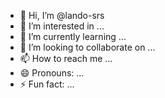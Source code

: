 - 👋 Hi, I’m @lando-srs
- 👀 I’m interested in ...
- 🌱 I’m currently learning ...
- 💞️ I’m looking to collaborate on ...
- 📫 How to reach me ...
- 😄 Pronouns: ...
- ⚡ Fun fact: ...

<!---
lando-srs/lando-srs is a ✨ special ✨ repository because its `README.md` (this file) appears on your GitHub profile.
You can click the Preview link to take a look at your changes.
--->
